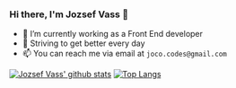 ### Hi there, I'm Jozsef Vass 👋

- 🔭 I’m currently working as a Front End developer
- 🌱 Striving to get better every day
- 📫 You can reach me via email at `joco.codes@gmail.com`

<!--
**jocovass/jocovass** is a ✨ _special_ ✨ repository because its `README.md` (this file) appears on your GitHub profile.

Here are some ideas to get you started:

- 👯 I’m looking to collaborate on ...
- 🤔 I’m looking for help with ...
- 💬 Ask me about ...
- 😄 Pronouns: ...
- ⚡ Fun fact: ...
-->


[![Jozsef Vass' github stats](https://github-readme-stats.vercel.app/api?username=jocovass&theme=tokyonight)](https://github.com/jocovass/github-readme-stats )
[![Top Langs](https://github-readme-stats.vercel.app/api/top-langs/?username=jocovass&layout=compact)](https://github.com/jocovass/github-readme-stats)
